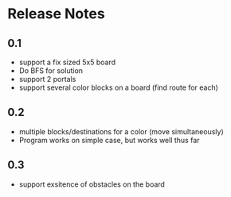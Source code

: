 # Release Notes


## 0.1

- support a fix sized 5x5 board
- Do BFS for solution
- support 2 portals
- support several color blocks on a board (find route for each)


## 0.2

- multiple blocks/destinations for a color (move simultaneously)
- Program works on simple case, but works well thus far


## 0.3

- support exsitence of obstacles on the board

